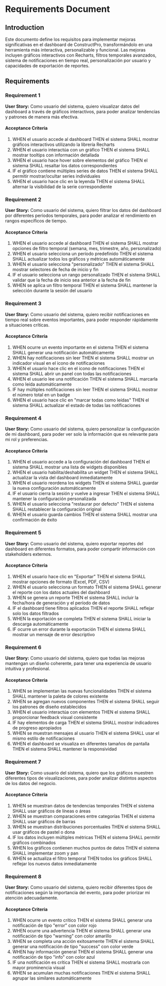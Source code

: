# Requirements Document

## Introduction

Este documento define los requisitos para implementar mejoras significativas en el dashboard de ConstructPro, transformándolo en una herramienta más interactiva, personalizable y funcional. Las mejoras incluyen gráficos interactivos con Recharts, filtros temporales avanzados, sistema de notificaciones en tiempo real, personalización por usuario y capacidades de exportación de reportes.

## Requirements

### Requirement 1

**User Story:** Como usuario del sistema, quiero visualizar datos del dashboard a través de gráficos interactivos, para poder analizar tendencias y patrones de manera más efectiva.

#### Acceptance Criteria

1. WHEN el usuario accede al dashboard THEN el sistema SHALL mostrar gráficos interactivos utilizando la librería Recharts
2. WHEN el usuario interactúa con un gráfico THEN el sistema SHALL mostrar tooltips con información detallada
3. WHEN el usuario hace hover sobre elementos del gráfico THEN el sistema SHALL resaltar los datos correspondientes
4. IF el gráfico contiene múltiples series de datos THEN el sistema SHALL permitir mostrar/ocultar series individuales
5. WHEN el usuario hace clic en la leyenda THEN el sistema SHALL alternar la visibilidad de la serie correspondiente

### Requirement 2

**User Story:** Como usuario del sistema, quiero filtrar los datos del dashboard por diferentes períodos temporales, para poder analizar el rendimiento en rangos específicos de tiempo.

#### Acceptance Criteria

1. WHEN el usuario accede al dashboard THEN el sistema SHALL mostrar opciones de filtro temporal (semana, mes, trimestre, año, personalizado)
2. WHEN el usuario selecciona un período predefinido THEN el sistema SHALL actualizar todos los gráficos y métricas automáticamente
3. WHEN el usuario selecciona "personalizado" THEN el sistema SHALL mostrar selectores de fecha de inicio y fin
4. IF el usuario selecciona un rango personalizado THEN el sistema SHALL validar que la fecha de inicio sea anterior a la fecha de fin
5. WHEN se aplica un filtro temporal THEN el sistema SHALL mantener la selección durante la sesión del usuario

### Requirement 3

**User Story:** Como usuario del sistema, quiero recibir notificaciones en tiempo real sobre eventos importantes, para poder responder rápidamente a situaciones críticas.

#### Acceptance Criteria

1. WHEN ocurre un evento importante en el sistema THEN el sistema SHALL generar una notificación automáticamente
2. WHEN hay notificaciones sin leer THEN el sistema SHALL mostrar un indicador visual en el icono de notificaciones
3. WHEN el usuario hace clic en el icono de notificaciones THEN el sistema SHALL abrir un panel con todas las notificaciones
4. WHEN el usuario lee una notificación THEN el sistema SHALL marcarla como leída automáticamente
5. IF hay múltiples notificaciones sin leer THEN el sistema SHALL mostrar el número total en un badge
6. WHEN el usuario hace clic en "marcar todas como leídas" THEN el sistema SHALL actualizar el estado de todas las notificaciones

### Requirement 4

**User Story:** Como usuario del sistema, quiero personalizar la configuración de mi dashboard, para poder ver solo la información que es relevante para mi rol y preferencias.

#### Acceptance Criteria

1. WHEN el usuario accede a la configuración del dashboard THEN el sistema SHALL mostrar una lista de widgets disponibles
2. WHEN el usuario habilita/deshabilita un widget THEN el sistema SHALL actualizar la vista del dashboard inmediatamente
3. WHEN el usuario reordena los widgets THEN el sistema SHALL guardar la nueva configuración automáticamente
4. IF el usuario cierra la sesión y vuelve a ingresar THEN el sistema SHALL mantener la configuración personalizada
5. WHEN el usuario selecciona "restaurar por defecto" THEN el sistema SHALL restablecer la configuración original
6. WHEN el usuario guarda cambios THEN el sistema SHALL mostrar una confirmación de éxito

### Requirement 5

**User Story:** Como usuario del sistema, quiero exportar reportes del dashboard en diferentes formatos, para poder compartir información con stakeholders externos.

#### Acceptance Criteria

1. WHEN el usuario hace clic en "Exportar" THEN el sistema SHALL mostrar opciones de formato (Excel, PDF, CSV)
2. WHEN el usuario selecciona un formato THEN el sistema SHALL generar el reporte con los datos actuales del dashboard
3. WHEN se genera un reporte THEN el sistema SHALL incluir la fecha/hora de generación y el período de datos
4. IF el dashboard tiene filtros aplicados THEN el reporte SHALL reflejar solo los datos filtrados
5. WHEN la exportación se completa THEN el sistema SHALL iniciar la descarga automáticamente
6. IF ocurre un error durante la exportación THEN el sistema SHALL mostrar un mensaje de error descriptivo

### Requirement 6

**User Story:** Como usuario del sistema, quiero que todas las mejoras mantengan un diseño coherente, para tener una experiencia de usuario intuitiva y profesional.

#### Acceptance Criteria

1. WHEN se implementan las nuevas funcionalidades THEN el sistema SHALL mantener la paleta de colores existente
2. WHEN se agregan nuevos componentes THEN el sistema SHALL seguir los patrones de diseño establecidos
3. WHEN el usuario interactúa con elementos THEN el sistema SHALL proporcionar feedback visual consistente
4. IF hay elementos de carga THEN el sistema SHALL mostrar indicadores de progreso apropiados
5. WHEN se muestran mensajes al usuario THEN el sistema SHALL usar el mismo estilo de notificaciones
6. WHEN el dashboard se visualiza en diferentes tamaños de pantalla THEN el sistema SHALL mantener la responsividad

### Requirement 7

**User Story:** Como usuario del sistema, quiero que los gráficos muestren diferentes tipos de visualizaciones, para poder analizar distintos aspectos de los datos del negocio.

#### Acceptance Criteria

1. WHEN se muestran datos de tendencias temporales THEN el sistema SHALL usar gráficos de líneas o áreas
2. WHEN se muestran comparaciones entre categorías THEN el sistema SHALL usar gráficos de barras
3. WHEN se muestran distribuciones porcentuales THEN el sistema SHALL usar gráficos de pastel o dona
4. IF los datos incluyen múltiples métricas THEN el sistema SHALL permitir gráficos combinados
5. WHEN los gráficos contienen muchos puntos de datos THEN el sistema SHALL implementar zoom y pan
6. WHEN se actualiza el filtro temporal THEN todos los gráficos SHALL reflejar los nuevos datos inmediatamente

### Requirement 8

**User Story:** Como usuario del sistema, quiero recibir diferentes tipos de notificaciones según la importancia del evento, para poder priorizar mi atención adecuadamente.

#### Acceptance Criteria

1. WHEN ocurre un evento crítico THEN el sistema SHALL generar una notificación de tipo "error" con color rojo
2. WHEN ocurre una advertencia THEN el sistema SHALL generar una notificación de tipo "warning" con color amarillo
3. WHEN se completa una acción exitosamente THEN el sistema SHALL generar una notificación de tipo "success" con color verde
4. WHEN hay información general THEN el sistema SHALL generar una notificación de tipo "info" con color azul
5. IF una notificación es crítica THEN el sistema SHALL mostrarla con mayor prominencia visual
6. WHEN se acumulan muchas notificaciones THEN el sistema SHALL agrupar las similares automáticamente